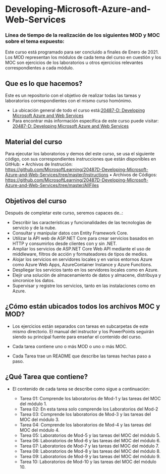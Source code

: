 # Developing-Microsoft-Azure-and-Web-Services


### Línea de tiempo de la realización de los siguientes MOD y MOC sobre el tema expuesto:
Este curso está programado para ser concluido a finales de Enero de 2021. Los MOD representan los módulos de cada tema del curso en cuestión y los MOC son ejercicios de los laboratorios u otros ejercicios relevantes correspondientes a cada módulo.

## Que es lo que hacemos?

Este es un repositorio con el objetivo de realizar todas las tareas y laboratorios correspondientes con el mismo curso homónimo. 
- La ubicación general de todo el curso está:[20487-D: Developing Microsoft Azure and Web Services](https://github.com/MicrosoftLearning/20487D-Developing-Microsoft-Azure-and-Web-Services) 
- Para encontrar más información específica de este curso puede visitar:  [20487-D: Developing Microsoft Azure and Web Services](https://www.microsoft.com/learning/en-us/course.aspx?ID=20487)

## Material del curso
Para ejecutar los laboratorios y demos del este curso, se usa el siguiente código, con sus correspondientes instrucciones que están disponibles en GitHub:
• Archivos de Instrución:
https://github.com/MicrosoftLearning/20487D-Developing-Microsoft-Azure-and-Web-Services/tree/master/Instructions
• Archivos de Códigos:
https://github.com/MicrosoftLearning/20487D-Developing-Microsoft-Azure-and-Web-Services/tree/master/AllFiles

## Objetivos del curso
Después de completar este curso, seremos capaces de..:
- Describir las características y funcionalidades de las tecnologías de servicio y de la nube.
- Consultar y manipular datos con Entity Framework Core.
- Utilizar la API web de ASP.NET Core para crear servicios basados en HTTP y consumirlos desde clientes con y sin .NET.
- Amplíar los servicios de ASP.NET Core Web API mediante el uso de middleware, filtros de acción y formateadores de tipos de medios.
- Alojar los servicios en servidores locales y en varios entornos Azure como Azure Web Apps, AzureContainer Instance y Azure Functions.
- Despliegar los servicios tanto en los servidores locales como en Azure.
- Elejir una solución de almacenamiento de datos y almacene, distribuya y sincronice los datos.
- Supervisar y registre los servicios, tanto en las instalaciones como en Azure.

## ¿Cómo están ubicados todos los archivos MOC y MOD?

- Los ejercicios están separados con tareas en subcarpetas de este mismo directorio. El manual del instructor y los PowerPoints seguirán siendo su principal fuente para enseñar el contenido del curso.

- Cada tarea contiene uno o más MOD o uno o más MOC.

- Cada Tarea trae un README que describe las tareas hechas paso a paso.

## ¿Qué Tarea que contiene?

- El contenido de cada tarea se describe como sigue a continuación:

    - Tarea 01: Comprende los laboratorios de Mod-1 y las tareas del MOC del módulo 1.
    - Tarea 02: En esta tarea solo comprende los Laboratorios del Mod-2
    - Tarea 03: Comprende los laboratorios de Mod-3 y las tareas del MOC del módulo 3.
    - Tarea 04: Comprende los laboratorios de Mod-4 y las tareas del MOC del módulo 4.
    - Tarea 05: Laboratorios de Mod-5 y las tareas del MOC del módulo 5.
    - Tarea 06: Laboratorios de Mod-6 y las tareas del MOC del módulo 6.
    - Tarea 07: Laboratorios de Mod-7 y las tareas del MOC del módulo 7.
    - Tarea 08: Laboratorios de Mod-8 y las tareas del MOC del módulo 8.
    - Tarea 09: Laboratorios de Mod-9 y las tareas del MOC del módulo 9.
    - Tarea 10: Laboratorios de Mod-10 y las tareas del MOC del módulo 10.